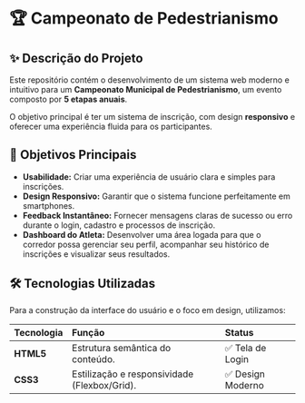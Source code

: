 # 🏆 Campeonato de Pedestrianismo

## ✨ Descrição do Projeto

Este repositório contém o desenvolvimento de um sistema web moderno e intuitivo para um **Campeonato Municipal de Pedestrianismo**, um evento composto por **5 etapas anuais**.

O objetivo principal é ter um sistema de inscrição, com design **responsivo** e oferecer uma experiência fluida para os participantes.

## 🎯 Objetivos Principais

* **Usabilidade:** Criar uma experiência de usuário clara e simples para inscrições.
* **Design Responsivo:** Garantir que o sistema funcione perfeitamente em smartphones.
* **Feedback Instantâneo:** Fornecer mensagens claras de sucesso ou erro durante o login, cadastro e processos de inscrição.
* **Dashboard do Atleta:** Desenvolver uma área logada para que o corredor possa gerenciar seu perfil, acompanhar seu histórico de inscrições e visualizar seus resultados.

## 🛠️ Tecnologias Utilizadas

Para a construção da interface do usuário e o foco em design, utilizamos:

| Tecnologia | Função | Status |
| :--- | :--- | :--- |
| **HTML5** | Estrutura semântica do conteúdo. | ✅ Tela de Login |
| **CSS3** | Estilização e responsividade (Flexbox/Grid). | ✅ Design Moderno |
